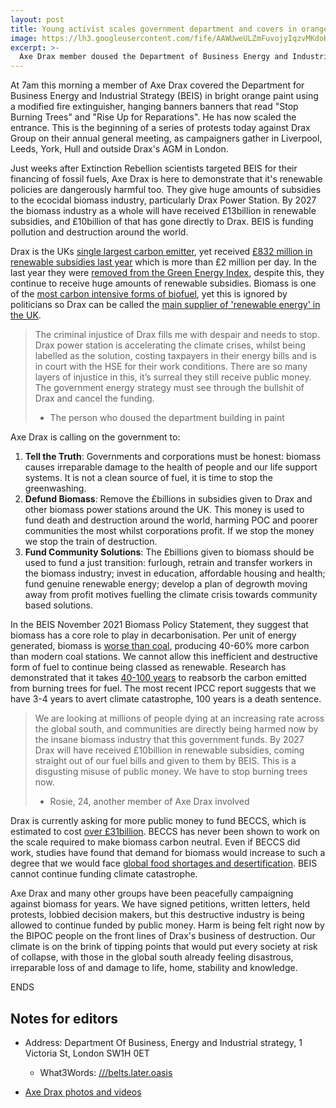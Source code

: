 ```yaml
---
layout: post
title: Young activist scales government department and covers in orange paint calling for an end to tree burning subsidies
image: https://lh3.googleusercontent.com/fife/AAWUweULZmFuvojyIqzvMKdoK4mMuBNe225XwTrVVIJq8EBLTVd7fK3v6eoEqFg7UND2XTyWEf9NtsZdC8GZGoSpVkklczPNauI8ZKTvT1rFGd69WlWWr6h_gyVrpHt52twBNbRE8z2QRKx4TDnLSMkA5xwnfnig4wworq6ObQtuOSHnSe_dWfrpLjP1fhBIJlQ0TYM1x4NQRYXUd_AP5zfDyLqO0MAIuLYsqCZZWVhiKOdA6OGjBXoFbASHFNKOs9k3Qz5Y79yDxLSxKtXet_HS_SW8ZAiZX044EWEtYq-ns8liHIjj0cFkZ3Txf9ELlIBOqtXhSVK2VRmKaSOUDSel6X2jYjbTLuCLmOrYfOJG4pvrCAQ4tMae5JCXip8XPBwPQ_jZuNzPz-cJM9woGY3LnRKzm_j_7AmkWdfyudA6ahoJKtlVXPGT1398AhBeum2kz1Um5Xwqe8SJQ5qzLBGO0XVE1NrRMTzb7glW3_7Lh65WKrncBPIqy6XvNJEj0ttoeSCQDEuy7UQs5A8_a7_8v4Y22kFmuGioWOAGlHu32ch1CAFSdPflpL_eGfDU7a8mpCKdh1XErRDVRG79DfjYu6F_qe65J1iQqkGj-YYzV7EzvcprSUkTamfJ8C3HMRZxdkux9RupXrg0QMOZbbMCpt32TwlnYpWgR-RHoDfnFXuk0jfPz6T2o2d_-XsCs0J9A4g1prmjWvxdSBQrXFpx0hOUBIyCl1v6TL8RFAESGs0SP7YexEOnUkgC5Nv13fF0h2mqRxz-lN6mKUpDeyUSHPuhxh7eOFi3fb5kANpQ8QTTngzIUV-95MnWCvD4Y7RdAIMubdxqKr9d-_YqINGr_2rx8qGoTSm8DnAFyxCLHHcHnhUjXd_Spk5BwZwshIOBcEVZZfBsJARp3zyYISK0MNt3eGAewIfzVoe6xjimGAKDtLO9YKPT2yBF2VMdkHHoTFFy3JFfmgY47W4Xt3aIQKI47oZR_ziDKwzM5xWO9sk=w1920-h939
excerpt: >-
  Axe Drax member doused the Department of Business Energy and Industrial Strategy (BEIS) in bright orange paint. The group is calling for an end to BEIS giving renewable subsidies to Drax Group on the day of their AGM. Protests planned around the country to tell the UK Government to Stop Burning Trees
---
```


At 7am this morning a member of Axe Drax covered the Department for Business Energy and Industrial Strategy (BEIS) in bright orange paint using a modified fire extinguisher, hanging banners banners that read "Stop Burning Trees" and "Rise Up for Reparations". He has now scaled the entrance. This is the beginning of a series of protests today against Drax Group on their annual general meeting, as campaigners gather in Liverpool, Leeds, York, Hull and outside Drax's AGM in London.

Just weeks after Extinction Rebellion scientists targeted BEIS for their financing of fossil fuels, Axe Drax is here to demonstrate that it's renewable policies are dangerously harmful too. They give huge amounts of subsidies to the ecocidal biomass industry, particularly Drax Power Station. By 2027 the biomass industry as a whole will have received £13billion in renewable subsidies, and £10billion of that has gone directly to Drax. BEIS is funding pollution and destruction around the world.

Drax is the UKs [single largest carbon emitter](https://www.drax.com/sustainability/carbon-emissions/#carbon-emissions), yet received [£832 million in renewable subsidies last year](https://ember-climate.org/commentary/2021/02/25/drax-biomass-subsidies/) which is more than £2 million per day. In the last year they were [removed from the Green Energy Index](https://www.theguardian.com/business/2021/oct/19/drax-dropped-from-index-of-green-energy-firms-amid-biomass-doubts), despite this, they continue to receive huge amounts of renewable subsidies. Biomass is one of the [most carbon intensive forms of biofuel](https://iopscience.iop.org/article/10.1088/1748-9326/aaac88/pdf), yet this is ignored by politicians so Drax can be called the [main supplier of 'renewable energy' in the UK](https://www.drax.com/wp-content/uploads/2022/03/Drax_AR2021_2022-03-07.final_.pdf).

>The criminal injustice of Drax fills me with despair and needs to stop. Drax power station is accelerating the climate crises, whilst being labelled as the solution, costing taxpayers in their energy bills and is in court with the HSE for their work conditions. There are so many layers of injustice in this, it’s surreal they still receive public money. The government energy strategy must see through the bullshit of Drax and cancel the funding.
>- The person who doused the department building in paint

Axe Drax is calling on the government to:

1. **Tell the Truth**: Governments and corporations must be honest: biomass causes irreparable damage to the health of people and our life support systems. It is not a clean source of fuel, it is time to stop the greenwashing.
1. **Defund Biomass**: Remove the £billions in subsidies given to Drax and other biomass power stations around the UK. This money is used to fund death and destruction around the world, harming POC and poorer communities the most whilst corporations profit. If we stop the money we stop the train of destruction.
1. **Fund Community Solutions**: The £billions given to biomass should be used to fund a just transition: furlough, retrain and transfer workers in the biomass industry; invest in education, affordable housing and health; fund genuine renewable energy; develop a plan of degrowth moving away from profit motives fuelling the climate crisis towards community based solutions.


In the BEIS November 2021 Biomass Policy Statement, they suggest that biomass has a core role to play in decarbonisation. Per unit of energy generated, biomass is [worse than coal](https://www.pfpi.net/carbon-emissions), producing 40-60% more carbon than modern coal stations. We cannot allow this inefficient and destructive form of fuel to continue being classed as renewable. Research has demonstrated that it takes [40-100 years](https://ww2.rspb.org.uk/images/biomass_report_tcm9-326672.pdf) to reabsorb the carbon emitted from burning trees for fuel. The most recent IPCC report suggests that we have 3-4 years to avert climate catastrophe, 100 years is a death sentence.

> We are looking at millions of people dying at an increasing rate across the global south, and communities are directly being harmed now by the insane biomass industry that this government funds. By 2027 Drax will have received £10billion in renewable subsidies, coming straight out of our fuel bills and given to them by BEIS. This is a disgusting misuse of public money. We have to stop burning trees now.
>- Rosie, 24, another member of Axe Drax involved

Drax is currently asking for more public money to fund BECCS, which is estimated to cost [over £31billion](https://ember-climate.org/app/uploads/2022/01/The-cost-of-Drax-BECCS.pdf). BECCS has never been shown to work on the scale required to make biomass carbon neutral. Even if BECCS did work, studies have found that demand for biomass would increase to such a degree that we would face [global food shortages and desertification](https://oxfamilibrary.openrepository.com/bitstream/handle/10546/621205/bp-net-zero-land-food-equity-030821-en.pdf?sequence=1). BEIS cannot continue funding climate catastrophe.

Axe Drax and many other groups have been peacefully campaigning against biomass for years. We have signed petitions, written letters, held protests, lobbied decision makers, but this destructive industry is being allowed to continue funded by public money. Harm is being felt right now by the BIPOC people on the front lines of Drax's business of destruction. Our climate is on the brink of tipping points that would put every society at risk of collapse, with those in the global south already feeling disastrous, irreparable loss of and damage to life, home, stability and knowledge.

ENDS

## Notes for editors

* Address: Department Of Business, Energy and Industrial strategy, 1 Victoria St, London SW1H 0ET
  * What3Words: [///belts.later.oasis](https://w3w.co/belts.later.oasis)

* [Axe Drax photos and videos](https://drive.google.com/drive/folders/1Xvg8epyq05EU6lk25ioBgTSXZoV7VbOc?usp=sharing)
